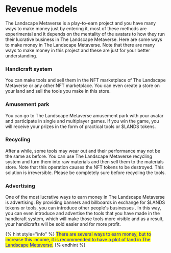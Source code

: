 # Revenue models

The Landscape Metaverse is a play-to-earn project and you have many ways to make money just by entering it, most of these methods are experimental and it depends on the mentality of the avatars to how they run their lucrative business in The Landscape Metaverse. Here are some ways to make money in The Landscape Metaverse. Note that there are many ways to make money in this project and these are just for your better understanding.

### Handicraft system&#x20;

You can make tools and sell them in the NFT marketplace of The Landscape Metaverse or any other NFT marketplace. You can even create a store on your land and sell the tools you make in this store.

### Amusement park

You can go to The Landscape Metaverse amusement park with your avatar and participate in single and multiplayer games. If you win the game, you will receive your prizes in the form of practical tools or $LANDS tokens.

### Recycling

After a while, some tools may wear out and their performance may not be the same as before. You can use The Landscape Metaverse recycling system and turn them into raw materials and then sell them to the materials store. Note that this operation causes the NFT tokens to be destroyed. This solution is irreversible. Please be completely sure before recycling the tools.

### Advertising

One of the most lucrative ways to earn money in The Landscape Metaverse is advertising. By providing banners and billboards in exchange for $LANDS tokens or tools, you can introduce other people's businesses . In this way, you can even introduce and advertise the tools that you have made in the handicraft system, which will make those tools more visible and as a result, your handicrafts will be sold easier and for more profit.

{% hint style="info" %}
<mark style="color:blue;">There are several ways to earn money, but to increase this income, it is recommended to have a plot of land in The Landscape Metaverse.</mark>
{% endhint %}

